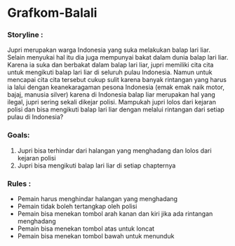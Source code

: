 # Grafkom-Balali

### Storyline :
Jupri merupakan warga Indonesia yang suka melakukan balap lari liar. Selain menyukai hal itu dia juga mempunyai bakat dalam dunia balap lari liar. Karena ia suka dan berbakat dalam balap lari liar, jupri memiliki cita cita untuk mengikuti balap lari liar di seluruh pulau Indonesia. Namun untuk mencapai cita cita tersebut cukup sulit karena banyak rintangan yang harus ia lalui dengan keanekaragaman pesona Indonesia (emak emak naik motor, bajaj, manusia silver) karena di Indonesia balap liar merupakan hal yang ilegal, jupri sering sekali dikejar polisi. Mampukah jupri lolos dari kejaran polisi dan bisa mengikuti balap lari liar dengan melalui rintangan dari setiap pulau di Indonesia?

### Goals:
1. Jupri bisa terhindar dari halangan yang menghadang dan lolos dari kejaran polisi
2. Jupri bisa mengikuti balap lari liar di setiap chapternya

### Rules :
- Pemain harus menghindar halangan yang menghadang
- Pemain tidak boleh tertangkap oleh polisi
- Pemain bisa menekan tombol arah kanan dan kiri jika ada rintangan menghadang
- Pemain bisa menekan tombol  atas untuk loncat
- Pemain bisa menekan tombol bawah untuk menunduk

